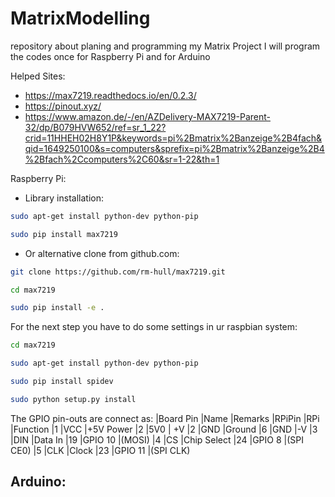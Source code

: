 # MatrixModelling
repository about planing and programming my Matrix Project
I will program the codes once for Raspberry Pi and for Arduino


Helped Sites: 
- https://max7219.readthedocs.io/en/0.2.3/
- https://pinout.xyz/
- https://www.amazon.de/-/en/AZDelivery-MAX7219-Parent-32/dp/B079HVW652/ref=sr_1_22?crid=11HHEH02H8Y1P&keywords=pi%2Bmatrix%2Banzeige%2B4fach&qid=1649250100&s=computers&sprefix=pi%2Bmatrix%2Banzeige%2B4%2Bfach%2Ccomputers%2C60&sr=1-22&th=1

Raspberry Pi:

- Library installation:
```sh
sudo apt-get install python-dev python-pip
```

```sh
sudo pip install max7219
```


- Or alternative clone from github.com:

```sh
git clone https://github.com/rm-hull/max7219.git
```
```sh
cd max7219
```
```sh
sudo pip install -e .
```

For the next step you have to do some settings in ur raspbian system:
```sh
cd max7219
```
```sh
sudo apt-get install python-dev python-pip
```
```sh
sudo pip install spidev
```
```sh
sudo python setup.py install
```

The GPIO pin-outs are connect as:
 |Board Pin	|Name	    |Remarks	   |RPiPin	  |RPi  |Function
 |1	        |VCC	    |+5V Power	   |2	    |5V0        | +V
 |2	        |GND	      |Ground	   |6	    |GND        |-V
 |3	        |DIN	      |Data In	   |19	    |GPIO 10    |(MOSI)
 |4	        |CS	      |Chip Select     |24	    |GPIO 8     |(SPI CE0)
 |5	        |CLK	      |Clock	   |23      |GPIO 11    |(SPI CLK)

 Arduino:
 -
